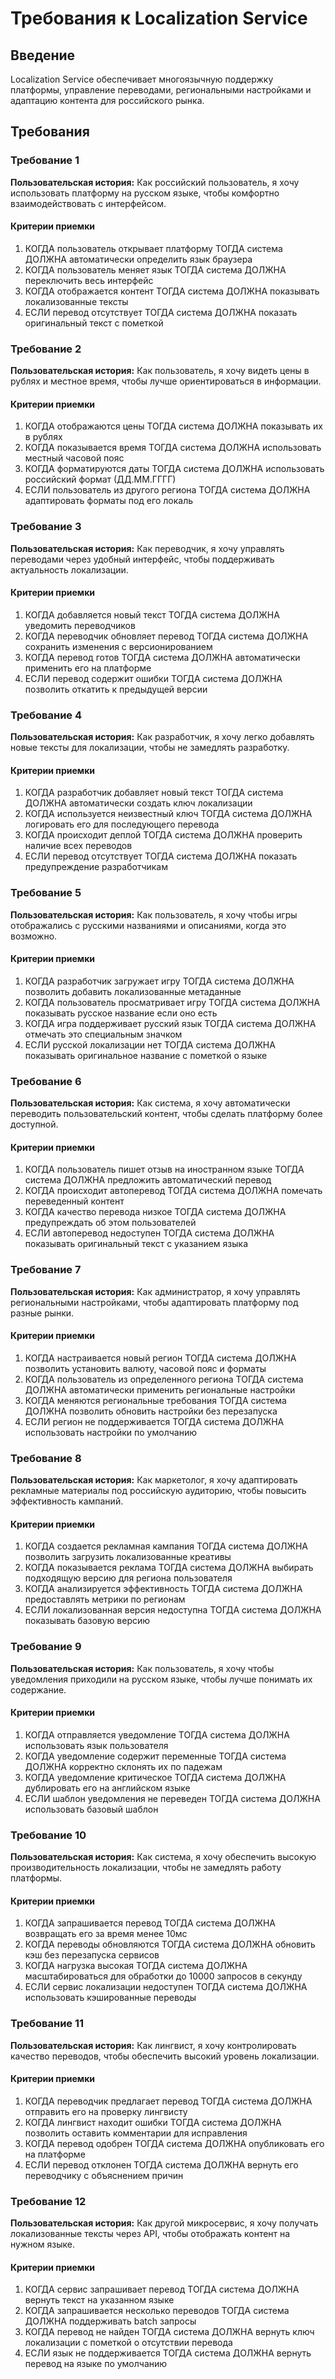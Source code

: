 # Требования к Localization Service

## Введение

Localization Service обеспечивает многоязычную поддержку платформы, управление переводами, региональными настройками и адаптацию контента для российского рынка.

## Требования

### Требование 1

**Пользовательская история:** Как российский пользователь, я хочу использовать платформу на русском языке, чтобы комфортно взаимодействовать с интерфейсом.

#### Критерии приемки

1. КОГДА пользователь открывает платформу ТОГДА система ДОЛЖНА автоматически определить язык браузера
2. КОГДА пользователь меняет язык ТОГДА система ДОЛЖНА переключить весь интерфейс
3. КОГДА отображается контент ТОГДА система ДОЛЖНА показывать локализованные тексты
4. ЕСЛИ перевод отсутствует ТОГДА система ДОЛЖНА показать оригинальный текст с пометкой

### Требование 2

**Пользовательская история:** Как пользователь, я хочу видеть цены в рублях и местное время, чтобы лучше ориентироваться в информации.

#### Критерии приемки

1. КОГДА отображаются цены ТОГДА система ДОЛЖНА показывать их в рублях
2. КОГДА показывается время ТОГДА система ДОЛЖНА использовать местный часовой пояс
3. КОГДА форматируются даты ТОГДА система ДОЛЖНА использовать российский формат (ДД.ММ.ГГГГ)
4. ЕСЛИ пользователь из другого региона ТОГДА система ДОЛЖНА адаптировать форматы под его локаль

### Требование 3

**Пользовательская история:** Как переводчик, я хочу управлять переводами через удобный интерфейс, чтобы поддерживать актуальность локализации.

#### Критерии приемки

1. КОГДА добавляется новый текст ТОГДА система ДОЛЖНА уведомить переводчиков
2. КОГДА переводчик обновляет перевод ТОГДА система ДОЛЖНА сохранить изменения с версионированием
3. КОГДА перевод готов ТОГДА система ДОЛЖНА автоматически применить его на платформе
4. ЕСЛИ перевод содержит ошибки ТОГДА система ДОЛЖНА позволить откатить к предыдущей версии

### Требование 4

**Пользовательская история:** Как разработчик, я хочу легко добавлять новые тексты для локализации, чтобы не замедлять разработку.

#### Критерии приемки

1. КОГДА разработчик добавляет новый текст ТОГДА система ДОЛЖНА автоматически создать ключ локализации
2. КОГДА используется неизвестный ключ ТОГДА система ДОЛЖНА логировать его для последующего перевода
3. КОГДА происходит деплой ТОГДА система ДОЛЖНА проверить наличие всех переводов
4. ЕСЛИ перевод отсутствует ТОГДА система ДОЛЖНА показать предупреждение разработчикам

### Требование 5

**Пользовательская история:** Как пользователь, я хочу чтобы игры отображались с русскими названиями и описаниями, когда это возможно.

#### Критерии приемки

1. КОГДА разработчик загружает игру ТОГДА система ДОЛЖНА позволить добавить локализованные метаданные
2. КОГДА пользователь просматривает игру ТОГДА система ДОЛЖНА показывать русское название если оно есть
3. КОГДА игра поддерживает русский язык ТОГДА система ДОЛЖНА отмечать это специальным значком
4. ЕСЛИ русской локализации нет ТОГДА система ДОЛЖНА показывать оригинальное название с пометкой о языке

### Требование 6

**Пользовательская история:** Как система, я хочу автоматически переводить пользовательский контент, чтобы сделать платформу более доступной.

#### Критерии приемки

1. КОГДА пользователь пишет отзыв на иностранном языке ТОГДА система ДОЛЖНА предложить автоматический перевод
2. КОГДА происходит автоперевод ТОГДА система ДОЛЖНА помечать переведенный контент
3. КОГДА качество перевода низкое ТОГДА система ДОЛЖНА предупреждать об этом пользователей
4. ЕСЛИ автоперевод недоступен ТОГДА система ДОЛЖНА показывать оригинальный текст с указанием языка

### Требование 7

**Пользовательская история:** Как администратор, я хочу управлять региональными настройками, чтобы адаптировать платформу под разные рынки.

#### Критерии приемки

1. КОГДА настраивается новый регион ТОГДА система ДОЛЖНА позволить установить валюту, часовой пояс и форматы
2. КОГДА пользователь из определенного региона ТОГДА система ДОЛЖНА автоматически применить региональные настройки
3. КОГДА меняются региональные требования ТОГДА система ДОЛЖНА позволить обновить настройки без перезапуска
4. ЕСЛИ регион не поддерживается ТОГДА система ДОЛЖНА использовать настройки по умолчанию

### Требование 8

**Пользовательская история:** Как маркетолог, я хочу адаптировать рекламные материалы под российскую аудиторию, чтобы повысить эффективность кампаний.

#### Критерии приемки

1. КОГДА создается рекламная кампания ТОГДА система ДОЛЖНА позволить загрузить локализованные креативы
2. КОГДА показывается реклама ТОГДА система ДОЛЖНА выбирать подходящую версию для региона пользователя
3. КОГДА анализируется эффективность ТОГДА система ДОЛЖНА предоставлять метрики по регионам
4. ЕСЛИ локализованная версия недоступна ТОГДА система ДОЛЖНА показывать базовую версию

### Требование 9

**Пользовательская история:** Как пользователь, я хочу чтобы уведомления приходили на русском языке, чтобы лучше понимать их содержание.

#### Критерии приемки

1. КОГДА отправляется уведомление ТОГДА система ДОЛЖНА использовать язык пользователя
2. КОГДА уведомление содержит переменные ТОГДА система ДОЛЖНА корректно склонять их по падежам
3. КОГДА уведомление критическое ТОГДА система ДОЛЖНА дублировать его на английском языке
4. ЕСЛИ шаблон уведомления не переведен ТОГДА система ДОЛЖНА использовать базовый шаблон

### Требование 10

**Пользовательская история:** Как система, я хочу обеспечить высокую производительность локализации, чтобы не замедлять работу платформы.

#### Критерии приемки

1. КОГДА запрашивается перевод ТОГДА система ДОЛЖНА возвращать его за время менее 10мс
2. КОГДА переводы обновляются ТОГДА система ДОЛЖНА обновить кэш без перезапуска сервисов
3. КОГДА нагрузка высокая ТОГДА система ДОЛЖНА масштабироваться для обработки до 10000 запросов в секунду
4. ЕСЛИ сервис локализации недоступен ТОГДА система ДОЛЖНА использовать кэшированные переводы

### Требование 11

**Пользовательская история:** Как лингвист, я хочу контролировать качество переводов, чтобы обеспечить высокий уровень локализации.

#### Критерии приемки

1. КОГДА переводчик предлагает перевод ТОГДА система ДОЛЖНА отправить его на проверку лингвисту
2. КОГДА лингвист находит ошибки ТОГДА система ДОЛЖНА позволить оставить комментарии для исправления
3. КОГДА перевод одобрен ТОГДА система ДОЛЖНА опубликовать его на платформе
4. ЕСЛИ перевод отклонен ТОГДА система ДОЛЖНА вернуть его переводчику с объяснением причин

### Требование 12

**Пользовательская история:** Как другой микросервис, я хочу получать локализованные тексты через API, чтобы отображать контент на нужном языке.

#### Критерии приемки

1. КОГДА сервис запрашивает перевод ТОГДА система ДОЛЖНА вернуть текст на указанном языке
2. КОГДА запрашивается несколько переводов ТОГДА система ДОЛЖНА поддерживать batch запросы
3. КОГДА перевод не найден ТОГДА система ДОЛЖНА вернуть ключ локализации с пометкой о отсутствии перевода
4. ЕСЛИ язык не поддерживается ТОГДА система ДОЛЖНА вернуть перевод на языке по умолчанию